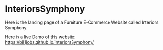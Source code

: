 # InteriorsSymphony
Here is the landing page of a Furniture E-Commerce Website called Interiors Symphony.

Here is a live Demo of this website: https://bil1jobs.github.io/InteriorsSymphony/
